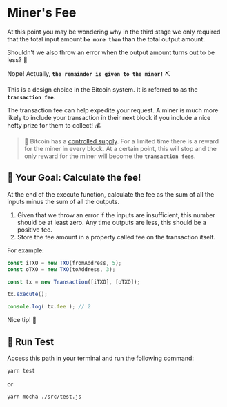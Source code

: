 # Miner's Fee

At this point you may be wondering why in the third stage we only required that the total input amount **`be more than`** than the total output amount.

Shouldn't we also throw an error when the output amount turns out to be less? 🤔

Nope! Actually, **`the remainder is given to the miner!`** ⛏️

This is a design choice in the Bitcoin system. It is referred to as the **`transaction fee`**.

The transaction fee can help expedite your request. A miner is much more likely to include your transaction in their next block if you include a nice hefty prize for them to collect! 💰

> 📖 Bitcoin has a [controlled supply](https://en.bitcoin.it/wiki/Controlled_supply). For a limited time there is a reward for the miner in every block. At a certain point, this will stop and the only reward for the miner will become the **`transaction fees`**.

## 🏁 Your Goal: Calculate the fee!

At the end of the execute function, calculate the fee as the sum of all the inputs minus the sum of all the outputs.

1. Given that we throw an error if the inputs are insufficient, this number should be at least zero. Any time outputs are less, this should be a positive fee.
2. Store the fee amount in a property called fee on the transaction itself.

For example:

```js
const iTXO = new TXO(fromAddress, 5);
const oTXO = new TXO(toAddress, 3);

const tx = new Transaction([iTXO], [oTXO]);

tx.execute();

console.log( tx.fee ); // 2
```
Nice tip! 🎩

## 🧪 Run Test

Access this path in your terminal and run the following command:

```bash
yarn test
```

or 

```bash
yarn mocha ./src/test.js
```